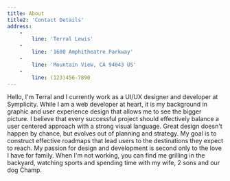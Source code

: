 ```yaml
---
title: About
title2: 'Contact Details'
address:
    -
        line: 'Terral Lewis'
    -
        line: '1600 Amphitheatre Parkway'
    -
        line: 'Mountain View, CA 94043 US'
    -
        line: (123)456-7890
---
```


Hello, I'm Terral and I currently work as a UI/UX designer and developer at Symplicity. While I am a web developer at heart, it is my background in graphic and user experience design that allows me to see the bigger picture. I believe that every successful project should effectively balance a user centered approach with a strong visual language. Great design doesn't happen by chance, but evolves out of planning and strategy. My goal is to construct effective roadmaps that lead users to the destinations they expect to reach. My passion for design and development is second only to the love I have for family. When I'm not working, you can find me grilling in the backyard, watching sports and spending time with my wife, 2 sons and our dog Champ. 
